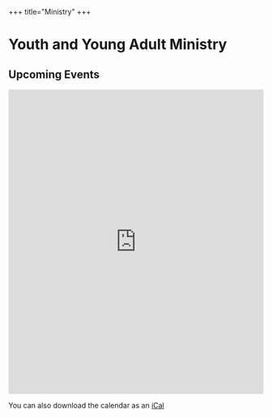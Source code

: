 +++
title="Ministry"
+++

# Youth and Young Adult Ministry

## Upcoming Events

<iframe id="open-web-calendar" 
    style="background:url('https://raw.githubusercontent.com/niccokunzmann/open-web-calendar/master/static/img/loaders/circular-loader.gif') center center no-repeat;"
    src="https://icsviewer.ecam.fr/calendar.html?start_of_week=su&amp;target=_blank&amp;timezone=America%2FToronto&amp;title=Youth%20%26%20Young%20Adults%20Ministry%20Calendar&amp;tabs=month&amp;tabs=agenda&amp;url=https%3A%2F%2Foutlook.office365.com%2Fowa%2Fcalendar%2F7b5021067f834f2b9c74592b211bd7a1%40gcfpeel.ca%2Fae2761dc583d47b59bd32c9a20068df08689724020298912608%2Fcalendar.ics"
    sandbox="allow-scripts allow-same-origin allow-popups"
    allowTransparency="true" scrolling="no" 
    frameborder="0" height="600px" width="100%"></iframe>

You can also download the calendar as an [iCal](https://outlook.office365.com/owa/calendar/7b5021067f834f2b9c74592b211bd7a1@gcfpeel.ca/ae2761dc583d47b59bd32c9a20068df08689724020298912608/calendar.ics)
